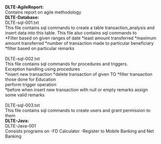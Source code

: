 **DLTE-AgileReport:**
   <br> Contains report on agile methodology</br>
**DLTE-Database:**
    <br>DLTE-sql-001.txt</br>
    This file contains sql commands to create a table transaction_analysis and insert data into this table. This file also contains sql commands to  
    *Filter based on given ranges of date
    *least amount transferred
    *maximum amount transferred
    *number of transaction made to particular beneficiary
    *filter based on particular remarks<br></br>
    DLTE-sql-002.txt
    <br>This file contains sql commands for procedures and triggers.
    <br>Exception handling using procedures</br>
    *insert new transaction
    *delete transaction of given TO
    *filter transaction those done for Education
    <br>perform trigger operation</br>
    *before when insert new transaction with null or empty remarks assign some valid remarks
    <br></br>
    DLTE-sql-003.txt
    <br>This file contains sql commands to create users and grant permission to them</br>
    **DLTE-Java:**
    <br>DLTE-Java-001</br>
    Consists programs on 
    -FD Calculator
    -Register to Mobile Banking and Net Banking
